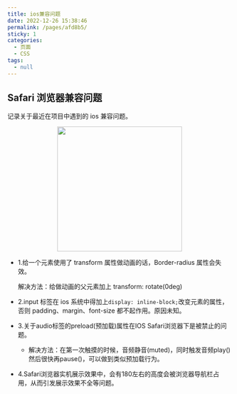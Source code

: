 ```yaml
---
title: ios兼容问题
date: 2022-12-26 15:38:46
permalink: /pages/afd8b5/
sticky: 1
categories:
  - 页面
  - CSS
tags:
  - null
---
```


## Safari 浏览器兼容问题

记录关于最近在项目中遇到的 ios 兼容问题。

<p align="center"><img src="https://cdn.jsdelivr.net/gh/caococos/resource-set@master/img/EYE1.png" width="280" style="cursor: zoom-in;"></p>

<!-- more -->

- 1.给一个元素使用了 transform 属性做动画的话，Border-radius 属性会失效。

  解决方法：给做动画的父元素加上 transform: rotate(0deg)

- 2.input 标签在 ios 系统中得加上`display: inline-block;`改变元素的属性，否则 padding、margin、font-size 都不起作用。原因未知。

- 3.关于audio标签的preload(预加载)属性在IOS Safari浏览器下是被禁止的问题。

  * 解决方法：在第一次触摸的时候，音频静音(muted)，同时触发音频play()然后很快再pause()，可以做到类似预加载行为。

- 4.Safari浏览器实机展示效果中，会有180左右的高度会被浏览器导航栏占用，从而引发展示效果不全等问题。
